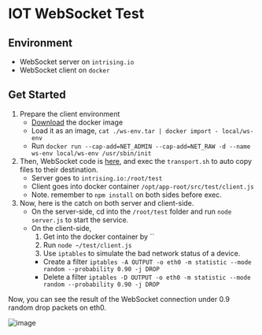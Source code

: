 # IOT WebSocket Test

## Environment

- WebSocket server on `intrising.io`
- WebSocket client on `docker`

## Get Started

1. Prepare the client environment
    - [Download](https://drive.google.com/open?id=1yHF3kS-8tMNShBTR03N7432t8M-fWjDU) the docker image
    - Load it as an image, `cat ./ws-env.tar | docker import - local/ws-env`
    - Run `docker run --cap-add=NET_ADMIN --cap-add=NET_RAW -d --name ws-env local/ws-env /usr/sbin/init`
2. Then, WebSocket code is [here](), and exec the `transport.sh` to auto copy files to their destination.
    - Server goes to `intrising.io:/root/test`
    - Client goes into docker container `/opt/app-root/src/test/client.js`
    - Note. remember to `npm install` on both sides before exec.
3. Now, here is the catch on both server and client-side.
    - On the server-side, cd into the `/root/test` folder and run `node server.js` to start the service.
    - On the client-side,
       1. Get into the docker container by ``
       2. Run `node ~/test/client.js`
       3. Use `iptables` to simulate the bad network status of a device.
         - Create a filter `iptables -A OUTPUT -o eth0 -m statistic --mode random --probability 0.90 -j DROP`
         - Delete a filter `iptables -D OUTPUT -o eth0 -m statistic --mode random --probability 0.90 -j DROP`

Now, you can see the result of the WebSocket connection under 0.9 random drop packets on eth0.

![image](https://user-images.githubusercontent.com/25523621/71465259-099e5c00-27f7-11ea-8dae-8de7b2e508fc.png)
